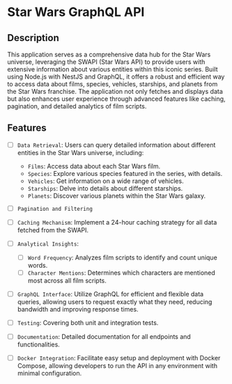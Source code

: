 # Star Wars GraphQL API

## Description
This application serves as a comprehensive data hub for the Star Wars universe, leveraging the SWAPI (Star Wars API) to provide users with extensive information about various entities within this iconic series. 
Built using Node.js with NestJS and GraphQL, it offers a robust and efficient way to access data about films, species, vehicles, starships, and planets from the Star Wars franchise. 
The application not only fetches and displays data but also enhances user experience through advanced features like caching, pagination, and detailed analytics of film scripts.

## Features
- [ ] `Data Retrieval`: Users can query detailed information about different entities in the Star Wars universe, including:
  - `Films`: Access data about each Star Wars film.
  - `Species`: Explore various species featured in the series, with details.
  - `Vehicles`: Get information on a wide range of vehicles.
  - `Starships`: Delve into details about different starships.
  - `Planets`: Discover various planets within the Star Wars galaxy.

- [ ] `Pagination and Filtering`

- [ ] `Caching Mechanism`: Implement a 24-hour caching strategy for all data fetched from the SWAPI.

- [ ] `Analytical Insights`:
  - [ ] `Word Frequency`: Analyzes film scripts to identify and count unique words.
  - [ ] `Character Mentions`: Determines which characters are mentioned most across all film scripts.

- [ ] `GraphQL Interface`: Utilize GraphQL for efficient and flexible data queries, allowing users to request exactly what they need, reducing bandwidth and improving response times.

- [ ] `Testing`: Covering both unit and integration tests.

- [ ] `Documentation`: Detailed documentation for all endpoints and functionalities.

- [ ] `Docker Integration`: Facilitate easy setup and deployment with Docker Compose, allowing developers to run the API in any environment with minimal configuration.